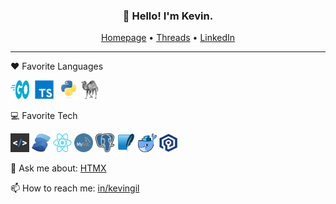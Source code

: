 <h3 align="center">👋 Hello! I'm Kevin.</h3>

<p align="center">
  <a href="https://kevingil.com">Homepage</a> •
  <a href="https://www.threads.net/@kvngil">Threads</a> •
  <a href="https://www.linkedin.com/in/kevingil/">LinkedIn</a>
</p>

---
❤️ Favorite Languages
<p align="left">
  <img src="./images/go-flat.svg" width="30" height="30" alt="Golang" />
  <img src="./images/typescript-original.svg" style="padding: 0px 5px;"width="30" height="30" alt="TypeScript"/>
  <img src="./images/python-original.svg"  width="30" height="30" alt="Python" />
  <img src="./images/perl.png" width="30" height="30" alt="Perl" />
</p>

💻 Favorite Tech
<p align="left">
  <img src="./images/htmx.png" width="30" height="30" alt="HTMX" />
  <img src="./images/solid.png" width="30" height="30" alt="Solid" />
  <img src="./images/react.png" width="30" height="30" alt="React" />
  <img src="./images/mysql.png" width="30" height="30" alt="Mysql" />
  <img src="./images/postgresql.png" width="30" height="30" alt="Postgres" />
  <img src="./images/sqlite.png" width="30" height="30" alt="Sqlite" />
  <img src="./images/docker.png" width="30" height="30" alt="Docker" />
  <img src="./images/valkey-logo.svg" width="30" height="30" alt="Valkey" />
</p>


💬 Ask me about: [HTMX](https://htmx.org/)

📫 How to reach me: [in/kevingil](https://www.linkedin.com/in/kevingil/)
   